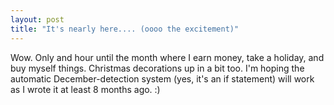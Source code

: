 ```yaml
---
layout: post
title: "It's nearly here.... (oooo the excitement)"
---
```

Wow. Only and hour until the month where I earn money, take a holiday, and buy
myself things. Christmas decorations up in a bit too. I'm hoping the automatic
December-detection system (yes, it's an if statement) will work as I wrote it
at least 8 months ago. :)
